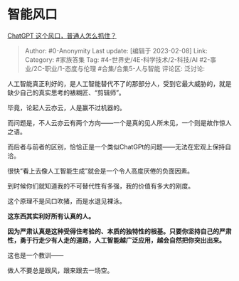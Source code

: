# 智能风口
[ChatGPT 这个风口，普通人怎么抓住？](https://www.zhihu.com/question/582326598/answer/2883095452)

> Author: #0-Anonymity
> Last update: [编辑于 2023-02-08]
> Link:
> Category: #家族答集
> Tag: #4-世界史/4E-科学技术/2-科技/AI #2-事业/2C-职业/1-态度与伦理 #合集/合集5-人与智能
> 评论区:
> 泛讨论:

人工智能真正利好的，是人工智能替代不了的那部分人，受到它最大威胁的，就是缺少自己的真实思考的裱糊匠、“剪辑师”。

毕竟，论起人云亦云，人是赢不过机器的。

而问题是，不人云亦云有两个方向——一个是真的见人所未见，一个则是故作惊人之语。

而后者与前者的区别，恰恰正是一个类似ChatGPt的问题——无法在宏观上保持自洽。

很快“看上去像人工智能生成”就会是一个令人高度厌倦的负面因素。

到时候你们就知道我的不可替代性有多强，我的价值有多大的刚度。

这个原理不是风口吹猪，而是水退见裸泳。

**这东西其实利好所有认真的人。**

**因为严肃认真是这种受得住考验的、本质的独特性的根基。只要你坚持自己的严肃性，勇于行走少有人走的道路，人工智能越广泛应用，越会自然把你突出出来。**

这也是一个教训——

做人不要总是跟风，跟来跟去一场空。
